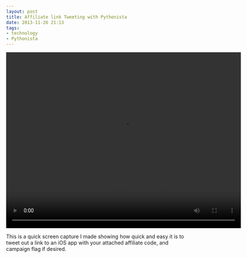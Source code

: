 ```yaml
---
layout: post
title: Affiliate link Tweeting with Pythonista
date: 2013-11-26 21:13  
tags:
- technology
- Pythonista
---
```


<video width="640" height="480" controls="controls">
  <source src="/images/iTunesPythonisaAffiliateLink.m4v" type="video/mp4" />
  Your browser does not support the video tag.
</video> 

This is a quick screen capture I made showing how quick and easy it is to tweet out a link to an iOS app with your attached affiliate code, and campaign flag if desired. 

